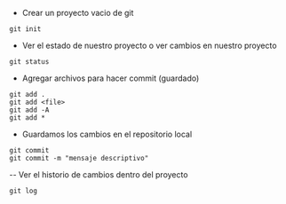 - Crear un proyecto vacio de git 

```shell
git init
```

- Ver el estado de nuestro proyecto o ver cambios en nuestro proyecto

```shell
git status
```

- Agregar archivos para hacer commit (guardado)

```shell
git add .
git add <file>
git add -A
git add *
```

- Guardamos los cambios en el repositorio local

```shell
git commit 
git commit -m "mensaje descriptivo"
```

-- Ver el historio de cambios dentro del proyecto

```shell
git log
```